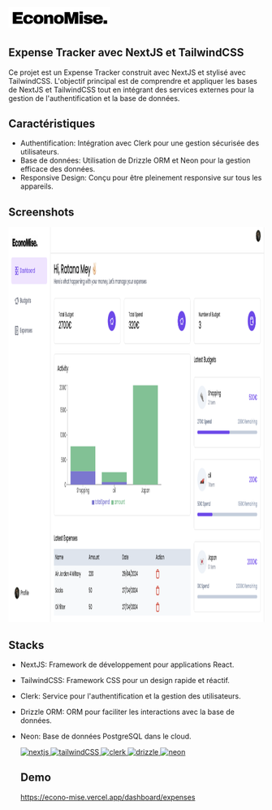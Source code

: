 # <img src="https://github.com/RatanaSenpai/EconoMise/blob/main/logo.png" alt="Logo EconoMise" width="200"/> 

## Expense Tracker avec NextJS et TailwindCSS

Ce projet est un Expense Tracker construit avec NextJS et stylisé avec TailwindCSS. L'objectif principal est de comprendre et appliquer les bases de NextJS et TailwindCSS tout en intégrant des services externes pour la gestion de l'authentification et la base de données.



## Caractéristiques

- Authentification: Intégration avec Clerk pour une gestion sécurisée des utilisateurs.
- Base de données: Utilisation de Drizzle ORM et Neon pour la gestion efficace des données.
- Responsive Design: Conçu pour être pleinement responsive sur tous les appareils.

## Screenshots


<img src="https://github.com/RatanaSenpai/EconoMise/blob/main/screenshot.png" alt="screenshot" width="1012px" height="777px"/>

## Stacks

- NextJS: Framework de développement pour applications React.
- TailwindCSS: Framework CSS pour un design rapide et réactif.
- Clerk: Service pour l'authentification et la gestion des utilisateurs.
- Drizzle ORM: ORM pour faciliter les interactions avec la base de données.
- Neon: Base de données PostgreSQL dans le cloud.

  <p align="left"> <a href="https://nextjs.org/" target="_blank" rel="noreferrer"> <img src="https://www.ambient-it.net/wp-content/uploads/2022/02/Logo-formation-nextjs-200x175-1.png" alt="nextjs" width="40" height="40"/> </a>   <a href="https://tailwindcss.com/" target="_blank" rel="noreferrer"> <img src="https://encrypted-tbn0.gstatic.com/images?q=tbn:ANd9GcTX9fZzRj7BuQAtuf6RSuqIjWEaai2Vl7sFq2Y6tKq5hA&s" alt="tailwindCSS" width="40" height="40"/> </a>   <a href="https://clerk.com/" target="_blank" rel="noreferrer"> <img src="https://encrypted-tbn0.gstatic.com/images?q=tbn:ANd9GcTDGSyVqwpmazfRbzPKG-nBxvRto_Nn07Ec9yu0zQ_kFQ&s" alt="clerk" width="40" height="40"/> </a>   <a href="https://orm.drizzle.team/" target="_blank" rel="noreferrer"> <img src="https://avatars.githubusercontent.com/u/108468352?s=400&v=4" alt="drizzle" width="40" height="40"/> </a>   <a href="https://neon.tech/" target="_blank" rel="noreferrer"> <img src="https://neon.tech/_next/static/svgs/e9de8fc7653111a1423e0d227c0c5e9f.svg" alt="neon" width="90" height="40"/> </a></p>


  ## Demo

  https://econo-mise.vercel.app/dashboard/expenses
